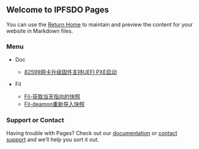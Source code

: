 ## Welcome to IPFSDO Pages

You can use the [Return Home](https://ipfsdo.com) to maintain and preview the content for your website in Markdown files.


### Menu

- Doc
    - [82599网卡升级固件支持UEFI PXE启动](Doc/82599-upgrade.md)

- Fil
    - [Fil-获取当天指向的快照](Fil/fil-chain-snapshots-fallback.md)
    - [Fil-deamon重新导入快照](Fil/fil-chain-snapshot-import.md)

### Support or Contact

Having trouble with Pages? Check out our [documentation](https://docs.github.com/categories/github-pages-basics/) or [contact support](https://support.github.com/contact) and we’ll help you sort it out.

